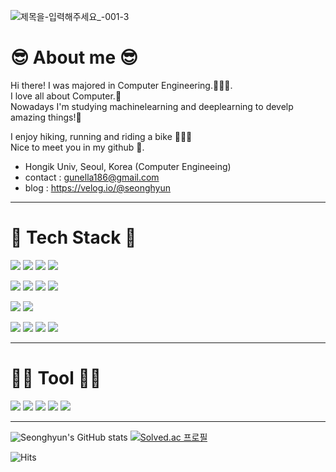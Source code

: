![제목을-입력해주세요_-001-3](https://user-images.githubusercontent.com/74903102/164889726-499b0f06-08c2-4587-a9e0-b058262990ca.jpg)


# 😎 About me 😎
Hi there! I was majored in Computer Engineering.👨🏻‍💻.  
I love all about Computer.💖   
Nowadays I'm studying machinelearning and deeplearning to develp amazing things!🦋

I enjoy hiking, running and riding a bike 🚵🏻‍♂️             
Nice to meet you in my github 🤗.  

* Hongik Univ, Seoul, Korea (Computer Engineeing)
* contact : gunella186@gmail.com
* blog : https://velog.io/@seonghyun
*****

# 🍎 Tech Stack 🍎
<img src="https://img.shields.io/badge/Python-3776AB?style=for-the-badge&logo=Python&logoColor=white"> <img src="https://img.shields.io/badge/C++-00599C?style=for-the-badge&logo=c%2B%2B&logoColor=white"> <img src="https://img.shields.io/badge/C-A8B9CC?style=for-the-badge&logo=C&logoColor=white"> <img src="https://img.shields.io/badge/JavaScript-F7DF1E?style=for-the-badge&logo=JavaScript&logoColor=white">

<img src="https://img.shields.io/badge/React-61DAFB?style=for-the-badge&logo=React&logoColor=white"> <img src="https://img.shields.io/badge/Node.Js-339933?style=for-the-badge&logo=Node.Js&logoColor=white"> <img src="https://img.shields.io/badge/PostgresSQL-4169E1?style=for-the-badge&logo=PostgresSQL&logoColor=white"> <img src="https://img.shields.io/badge/MongoDB-47A248?style=for-the-badge&logo=MongoDB&logoColor=white">

<img src="https://img.shields.io/badge/HTML5-E34F26?style=for-the-badge&logo=HTML5&logoColor=white"> <img src="https://img.shields.io/badge/CSS3-1572B6?style=for-the-badge&logo=CSS3&logoColor=white">

<img src="https://img.shields.io/badge/Docker-2496ED?style=for-the-badge&logo=Docker&logoColor=white"> <img src="https://img.shields.io/badge/AmazonAWS-232F3E?style=for-the-badge&logo=AmazonAWS&logoColor=white"> <img src="https://img.shields.io/badge/Jenkins-D24939?style=for-the-badge&logo=Jenkins&logoColor=white"> <img src="https://img.shields.io/badge/Kubernetes-326CE5?style=for-the-badge&logo=Kubernetes&logoColor=white">
*****

# 👌🏻 Tool 👌🏻
<img src="https://img.shields.io/badge/Git-F05032?style=for-the-badge&logo=Git&logoColor=white"> <img src="https://img.shields.io/badge/GitHub-181717?style=for-the-badge&logo=GitHub&logoColor=white"> <img src="https://img.shields.io/badge/Slack-4A154B?style=for-the-badge&logo=Slack&logoColor=white"> <img src="https://img.shields.io/badge/Notion-000000?style=for-the-badge&logo=Notion&logoColor=white"> <img src="https://img.shields.io/badge/Discord-5865F2?style=for-the-badge&logo=Discord&logoColor=white">
***

![Seonghyun's GitHub stats](https://github-readme-stats.vercel.app/api?username=seonghyun97&show_icons=true&theme=radical)
[![Solved.ac
프로필](http://mazassumnida.wtf/api/v2/generate_badge?boj=ddiamond97)](https://solved.ac/ddiamond97)

![Hits](https://hits.seeyoufarm.com/api/count/incr/badge.svg?url=https://github.com/seonghyun97)
